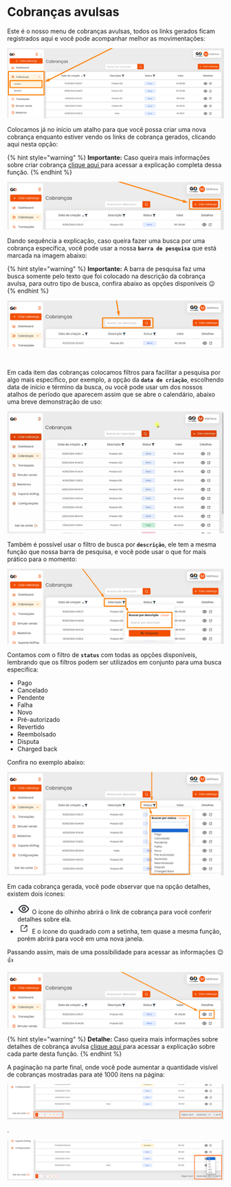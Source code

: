 # Cobranças avulsas

Este é o nosso menu de cobranças avulsas, todos os links gerados ficam registrados aqui e você pode acompanhar melhor as movimentações:

![](/assets/prints/cobrancas_menu_avulsa.png)

Colocamos já no início um atalho para que você possa criar uma nova cobrança enquanto estiver vendo os links de cobrança gerados, clicando aqui nesta opção:

{% hint style="warning" %}
**Importante:** Caso queira mais informações sobre criar cobrança [clique aqui ](https://docs.gopag.com.br/criar_cobranca) para acessar a explicação completa dessa função.
{% endhint %}

![](/assets/prints/cobrancas_menu_avulsa_criar_cobranca.png)

Dando sequência a explicação, caso queira fazer uma busca por uma cobrança específica, você pode usar a nossa **`barra de pesquisa`** que está marcada na imagem abaixo:

{% hint style="warning" %}
**Importante:**  A barra de pesquisa faz uma busca somente pelo texto que foi colocado na descrição da cobrança avulsa, para outro tipo de busca, confira abaixo as opções disponíveis 😉
{% endhint %}

![](/assets/prints/cobrancas_menu_avulsa_barra_pesquisa.png)

<br>

Em cada item das cobranças colocamos filtros para facilitar a pesquisa por algo mais específico, por exemplo, a opção da **`data de criação`**, escolhendo data de início e término da busca, ou você pode usar um dos nossos atalhos de período que aparecem assim que se abre o calendário, abaixo uma breve demonstração de uso:

![](/assets/prints/cobrancas_menu_avulsa_filtro_data_criacao.gif)

Também é possível usar o filtro de busca por **`descrição`**, ele tem a mesma função que nossa barra de pesquisa, e você pode usar o que for mais prático para o momento:

![](/assets/prints/cobrancas_menu_avulsa_filtro_descricao.png)

Contamos com o filtro de **`status`** com todas as opções disponíveis, lembrando que os filtros podem ser utilizados em conjunto para uma busca específica:

 - Pago
 - Cancelado
 - Pendente
 - Falha
 - Novo
 - Pré-autorizado
 - Revertido
 - Reembolsado
 - Disputa
 - Charged back

 Confira no exemplo abaixo:

![](/assets/prints/cobrancas_menu_avulsa_filtro_status.png)

Em cada cobrança gerada, você pode observar que na opção detalhes, existem dois ícones:
- <img src="/assets/prints/icon_olho_detalhes_transacao.png" alt="" data-size="line"> O ícone do olhinho abrirá o link de cobrança para você conferir detalhes sobre ela.
- <img src="/assets/prints/icon_quadrado_detalhes_transacao.png" alt="" data-size="line"> E o ícone do quadrado com a setinha, tem quase a mesma função, porém abrirá para você em uma nova janela.

Passando assim, mais de uma possibilidade para acessar as informações 😉👍

![](/assets/prints/cobrancas_menu_avulsa_detalhes_cobranca.png)

{% hint style="warning" %}
**Detalhe:** Caso queira mais informações sobre detalhes de cobrança avulsa [clique aqui ](https://docs.gopag.com.br/criar_cobranca/link_cobranca/link_cobranca_avulsa) para acessar a explicação sobre cada parte desta função.
{% endhint %}

A paginação na parte final, onde você pode aumentar a quantidade visível de cobranças mostradas para até 1000 itens na página:

![](/assets/prints/cobrancas_menu_avulsa_paginacao.png)
<p>.</p>

![](/assets/prints/cobrancas_menu_avulsa_paginacao_2.png)